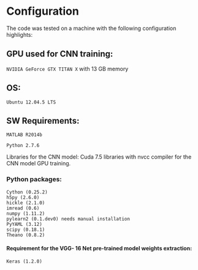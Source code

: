# Configuration
The code was tested on a machine with the following configuration highlights:

## GPU used for CNN training:
`NVIDIA GeForce GTX TITAN X` with 13 GB memory

## OS:
`Ubuntu 12.04.5 LTS`

## SW Requirements:
`MATLAB R2014b`

`Python 2.7.6`

Libraries for the CNN model: Cuda 7.5 libraries with nvcc compiler for the CNN model GPU training.



### Python packages:
```
Cython (0.25.2)
h5py (2.6.0)
hickle (2.1.0)
imread (0.6)
numpy (1.11.2)
pylearn2 (0.1.dev0) needs manual installation 
PyYAML (3.12)
scipy (0.18.1)
Theano (0.8.2)
```
#### Requirement for the VGG- 16 Net pre-trained model weights extraction:
```
Keras (1.2.0)
```
